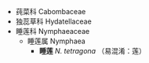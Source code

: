 * 莼菜科 Cabombaceae
* 独蕊草科 Hydatellaceae
* 睡莲科 Nymphaeaceae
  * 睡莲属 Nymphaea
    * **睡莲** *N. tetragona* （易混淆：莲）
